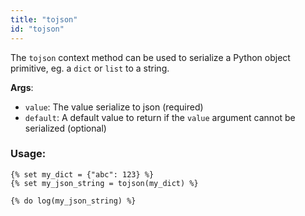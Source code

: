 ```yaml
---
title: "tojson"
id: "tojson"
---
```


The `tojson` context method can be used to serialize a Python object primitive, eg. a `dict` or `list` to a <Term id="json" /> string.

__Args__:
 * `value`: The value serialize to json (required)
 * `default`: A default value to return if the `value` argument cannot be serialized (optional)

### Usage:
```
{% set my_dict = {"abc": 123} %}
{% set my_json_string = tojson(my_dict) %}

{% do log(my_json_string) %}
```
